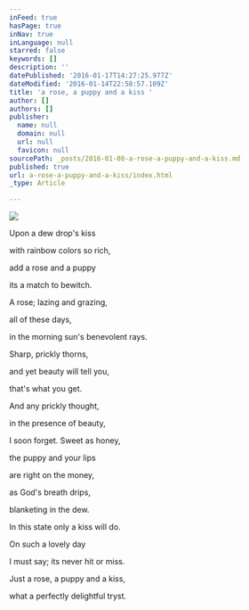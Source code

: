 ```yaml
---
inFeed: true
hasPage: true
inNav: true
inLanguage: null
starred: false
keywords: []
description: ''
datePublished: '2016-01-17T14:27:25.977Z'
dateModified: '2016-01-14T22:58:57.109Z'
title: 'a rose, a puppy and a kiss '
author: []
authors: []
publisher:
  name: null
  domain: null
  url: null
  favicon: null
sourcePath: _posts/2016-01-08-a-rose-a-puppy-and-a-kiss.md
published: true
url: a-rose-a-puppy-and-a-kiss/index.html
_type: Article

---
```

![](https://the-grid-user-content.s3-us-west-2.amazonaws.com/eb0c4529-a620-4b8b-abf8-004cd3ec5090.jpg)

Upon a dew drop's kiss 

with rainbow colors so rich,

add a rose and a puppy 

its a match to bewitch. 

A rose;
lazing and grazing, 

all of these days, 

in the morning sun's 
benevolent rays. 

Sharp, prickly thorns, 

and yet
beauty will tell you, 

that's what you get. 

And any prickly thought, 

in the presence of beauty, 

I soon forget.
Sweet as honey, 

the puppy and your lips 

are right on the money, 

as God's breath drips, 

blanketing in the dew. 

In this state
only a kiss will do. 

On such a lovely day 

I must say;
its never hit or miss. 

Just a rose, a puppy 
and a kiss, 

what a perfectly 
delightful tryst.